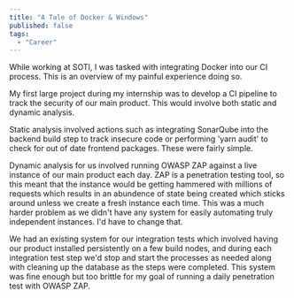```yaml
---
title: "A Tale of Docker & Windows"
published: false
tags:
  - "Career"
---
```


While working at SOTI, I was tasked with integrating Docker into our CI process.
This is an overview of my painful experience doing so.

My first large project during my internship was to develop a CI pipeline to
track the security of our main product. This would involve both static and
dynamic analysis.

Static analysis involved actions such as integrating SonarQube into the backend
build step to track insecure code or performing 'yarn audit' to check for out of
date frontend packages. These were fairly simple.

Dynamic analysis for us involved running OWASP ZAP against a live instance of
our main product each day. ZAP is a penetration testing tool, so this meant that
the instance would be getting hammered with millions of requests which results
in an abundence of state being created which sticks around unless we create a
fresh instance each time. This was a much harder problem as we didn't have any
system for easily automating truly independent instances. I'd have to change
that.

We had an existing system for our integration tests which involved having our
product installed persistently on a few build nodes, and during each integration
test step we'd stop and start the processes as needed along with cleaning up the
database as the steps were completed. This system was fine enough but too
brittle for my goal of running a daily penetration test with OWASP ZAP.
